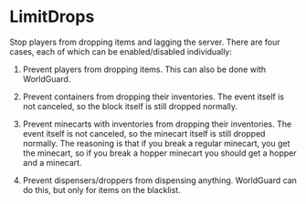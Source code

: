 # LimitDrops
Stop players from dropping items and lagging the server. There are four cases, each of which can be enabled/disabled individually:

1. Prevent players from dropping items. This can also be done with WorldGuard.

2. Prevent containers from dropping their inventories. The event itself is not canceled, so the block itself is still dropped normally.

3. Prevent minecarts with inventories from dropping their inventories. The event itself is not canceled, so the minecart itself is still dropped normally. The reasoning is that if you break a regular minecart, you get the minecart, so if you break a hopper minecart you should get a hopper and a minecart.

4. Prevent dispensers/droppers from dispensing anything. WorldGuard can do this, but only for items on the blacklist.
